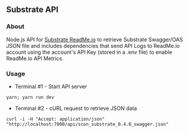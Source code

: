 ## Substrate API

### About

Node.js API for [Substrate ReadMe.io](https://substrate.readme.io) to retrieve Substrate Swagger/OAS JSON file and includes dependencies that send API Logs to ReadMe.io account using the account's API Key (stored in a .env file) to enable ReadMe.io API Metrics.

### Usage

* Terminal #1 - Start API server
```
yarn; yarn run dev
```

* Terminal #2 - cURL request to retrieve JSON data
```
curl -i -H "Accept: application/json" "http://localhost:7000/api/scon_substrate_0.4.0_swagger.json"
```